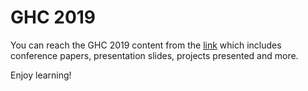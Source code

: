 # GHC 2019

You can reach the GHC 2019 content from the [link](https://www.webcastregister.events/gracehopper/registration_view_catalog_public.php) which includes conference papers, presentation slides, projects presented and more. 

Enjoy learning!
